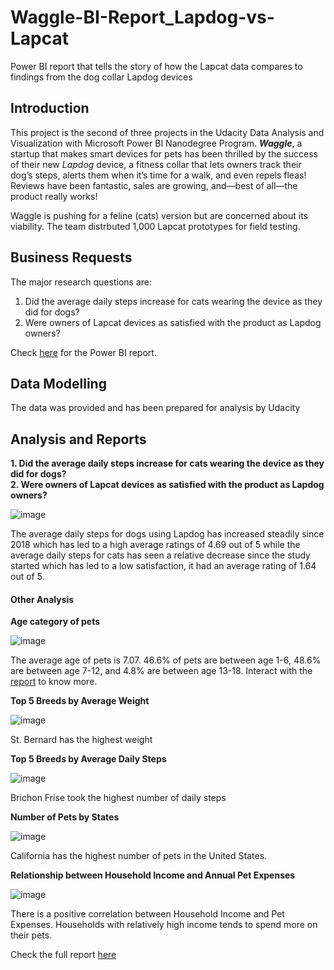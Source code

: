 # Waggle-BI-Report_Lapdog-vs-Lapcat
Power BI report that tells the story of how the Lapcat data compares to findings from the dog collar Lapdog devices

## Introduction
This project is the second of three projects in the Udacity Data Analysis and Visualization with Microsoft Power BI Nanodegree Program. ***Waggle***, a startup that makes smart devices for pets has been thrilled by the success of their new _Lapdog_ device, a fitness collar that lets owners track their dog’s steps, alerts them when it’s time for a walk, and even repels fleas! Reviews have been fantastic, sales are growing, and—best of all—the product really works!

Waggle is pushing for a feline (cats) version but are concerned about its viability. The team distrbuted 1,000 Lapcat prototypes for field testing.

## Business Requests
The major research questions are:
1. Did the average daily steps increase for cats wearing the device as they did for dogs?
2. Were owners of Lapcat devices as satisfied with the product as Lapdog owners?

Check [here](https://github.com/qudus-ade/Waggle-BI-Report_Lapdog-vs-Lapcat/blob/main/Waggle%20BI%20Report%20-%20Lapdog%20vs%20Lapcat.pbix) for the Power BI report.

## Data Modelling
The data was provided and has been prepared for analysis by Udacity

## Analysis and Reports
**1. Did the average daily steps increase for cats wearing the device as they did for dogs?**\
**2. Were owners of Lapcat devices as satisfied with the product as Lapdog owners?**

![image](https://user-images.githubusercontent.com/67699946/182039328-568980d6-52b3-4d34-a72d-b9801f25fa0c.png)

The average daily steps for dogs using Lapdog has increased steadily since 2018 which has led to a high average ratings of 4.69 out of 5 while the average daily steps for cats has seen a relative decrease since the study started which has led to a low satisfaction, it had an average rating of 1.64 out of 5.

#### Other Analysis
**Age category of pets**

![image](https://user-images.githubusercontent.com/67699946/182041253-3f2fdc8e-2187-4e3a-9657-438dbb742598.png)

The average age of pets is 7.07. 46.6% of pets are between age 1-6, 48.6% are between age 7-12, and 4.8% are between age 13-18. Interact with the [report](https://github.com/qudus-ade/Waggle-BI-Report_Lapdog-vs-Lapcat/blob/main/Waggle%20BI%20Report%20-%20Lapdog%20vs%20Lapcat.pbix) to know more.

**Top 5 Breeds by Average Weight**

![image](https://user-images.githubusercontent.com/67699946/182041473-a8eaeef4-ff82-40c0-b524-b958eefb89c0.png)

St. Bernard has the highest weight

**Top 5 Breeds by Average Daily Steps**

![image](https://user-images.githubusercontent.com/67699946/182041574-a33ad4e0-489e-4b2f-a6fa-eb2ec81c12e3.png)

Brichon Frise took the highest number of daily steps

**Number of Pets by States**

![image](https://user-images.githubusercontent.com/67699946/182041782-6cf280d7-3c3f-4dad-865c-b21afbef75a8.png)

California has the highest number of pets in the United States.

**Relationship between Household Income and Annual Pet Expenses**

![image](https://user-images.githubusercontent.com/67699946/182045051-bf71a824-2dd6-428c-bcef-2abea37cc9ed.png)

There is a positive correlation between Household Income and Pet Expenses. Households with relatively high income tends to spend more on their pets.

Check the full report [here](https://github.com/qudus-ade/Waggle-BI-Report_Lapdog-vs-Lapcat/blob/main/Waggle%20BI%20Report%20-%20Lapdog%20vs%20Lapcat.pbix)
